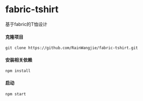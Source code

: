 # fabric-tshirt
基于fabric的T恤设计

#### 克隆项目

```git clone https://github.com/RainWangjie/fabric-tshirt.git```

#### 安装相关依赖

```npm install```

#### 启动

```npm start```